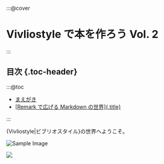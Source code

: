 :::@cover

# Vivliostyle で本を作ろう Vol. 2

:::

## 目次 {.toc-header}

:::@toc

- [まえがき](maegaki.md)
- [[Remark で広げる Markdown の世界]{.title}](spring-raining/index.md)

:::

{Vivliostyle|ビブリオスタイル}の世界へようこそ。

![Sample Image](./sample.png)

![](./sample.png)
